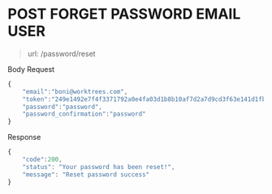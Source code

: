# POST FORGET PASSWORD EMAIL USER

> url: /password/reset

Body Request
```javascript
{
    "email":"boni@worktrees.com",
    "token":"249e1492e7f4f3371792a0e4fa03d1b8b10af7d2a7d9cd3f63e141d1fbca45a1",
    "password":"password",
    "password_confirmation":"password"
}
```

Response
```javascript
{
    "code":200,
    "status": "Your password has been reset!",
    "message": "Reset password success"
}
```